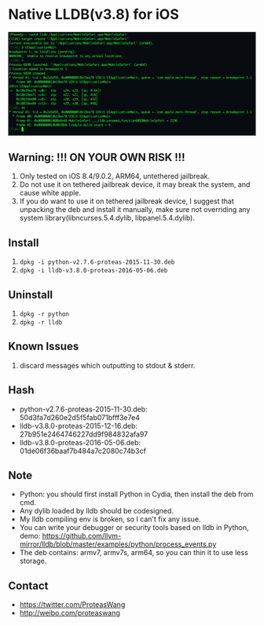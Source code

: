 # Native LLDB(v3.8) for iOS

![](./lldb-iOS.png)

## Warning: !!! ON YOUR OWN RISK !!!
1. Only tested on iOS 8.4/9.0.2, ARM64, untethered jailbreak.
2. Do not use it on tethered jailbreak device, it may break the system, and cause white apple.
3. If you do want to use it on tethered jailbreak device, I suggest that unpacking the deb and install it manually, make sure not overriding any system library(libncurses.5.4.dylib, libpanel.5.4.dylib).

## Install
1. `dpkg -i python-v2.7.6-proteas-2015-11-30.deb`
2. `dpkg -i lldb-v3.8.0-proteas-2016-05-06.deb`

## Uninstall
1. `dpkg -r python`
2. `dpkg -r lldb`

## Known Issues
1. discard messages which outputting to stdout & stderr.

## Hash
* python-v2.7.6-proteas-2015-11-30.deb: 50d3fa7d260e2d5f5fab071bfff3e7e4
* lldb-v3.8.0-proteas-2015-12-16.deb:   27b951e2464746227dd9f984832afa97
* lldb-v3.8.0-proteas-2016-05-06.deb:   01de06f36baaf7b484a7c2080c74b3cf

## Note
* Python: you should first install Python in Cydia, then install the deb from cmd.
* Any dylib loaded by lldb should be codesigned.
* My lldb compiling env is broken, so I can't fix any issue.
* You can write your debugger or security tools based on lldb in Python, demo: https://github.com/llvm-mirror/lldb/blob/master/examples/python/process_events.py
* The deb contains: armv7, armv7s, arm64, so you can thin it to use less storage.

## Contact
* https://twitter.com/ProteasWang
* http://weibo.com/proteaswang

